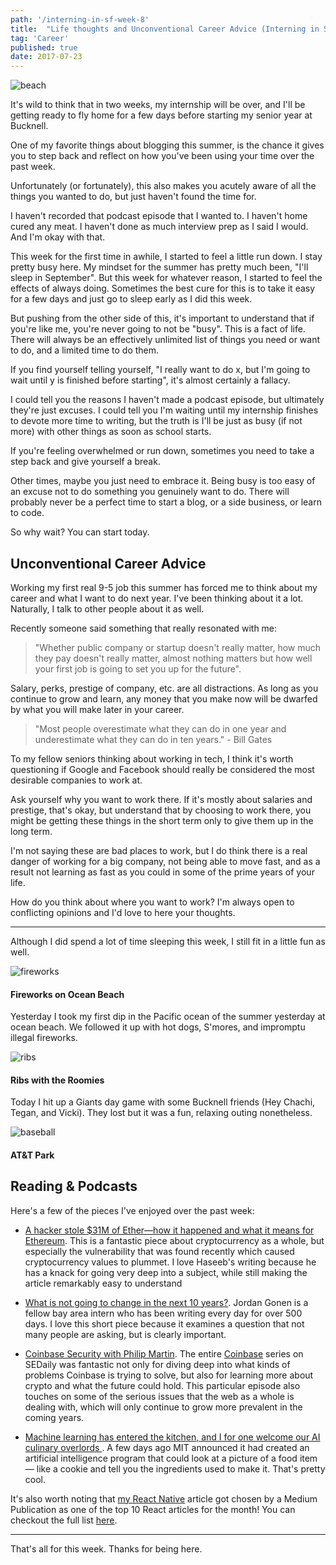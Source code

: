 ```yaml
---
path: '/interning-in-sf-week-8'
title:  "Life thoughts and Unconventional Career Advice (Interning in San Francisco Week 8)"
tag: 'Career'
published: true
date: 2017-07-23
---
```


![beach](beach.jpg)

It's wild to think that in two weeks, my internship will be over, and I'll be getting ready to fly home for a few days before starting my senior year at Bucknell.

One of my favorite things about blogging this summer, is the chance it gives you to step back and reflect on how you've been using your time over the past week.

Unfortunately (or fortunately), this also makes you acutely aware of all the things you wanted to do, but just haven't found the time for.

I haven't recorded that podcast episode that I wanted to.  I haven't home cured any meat.  I haven't done as much interview prep as I said I would.  And I'm okay with that.

This week for the first time in awhile, I started to feel a little run down.  I stay pretty busy here.  My mindset for the summer has pretty much been, "I'll sleep in September".  But this week for whatever reason, I started to feel the effects of always doing.  Sometimes the best cure for this is to take it easy for a few days and just go to sleep early as I did this week.

But pushing from the other side of this, it's important to understand that if you're like me, you're never going to not be "busy".  This is a fact of life.  There will always be an effectively unlimited  list of things you need or want to do, and a limited time to do them.

If you find yourself telling yourself, "I really want to do x, but I'm going to wait until y is finished before starting", it's almost certainly a fallacy.

I could tell you the reasons I haven't made a podcast episode, but ultimately they're just excuses.  I could tell you I'm waiting until my internship finishes to devote more time to writing, but the truth is I'll be just as busy (if not more) with other things as soon as school starts.

If you're feeling overwhelmed or run down, sometimes you need to take a step back and give yourself a break.

Other times, maybe you just need to embrace it.  Being busy is too easy of an excuse not to do something you genuinely want to do.  There will probably never be a perfect time to start a blog, or a side business, or learn to code.

So why wait?  You can start today.

## Unconventional Career Advice
Working my first real 9-5 job this summer has forced me to think about my career and what I want to do next year.  I've been thinking about it a lot.  Naturally, I talk to other people about it as well.

Recently someone said something that really resonated with me:
>"Whether public company or startup doesn't really matter, how much they pay doesn't really matter, almost nothing matters but how well your first job is going to set you up for the future".

Salary, perks, prestige of company, etc. are all distractions.  As long as you continue to grow and learn, any money that you make now will be dwarfed by what you will make later in your career.

> "Most people overestimate what they can do in one year and underestimate what they can do in ten years." - Bill Gates

To my fellow seniors thinking about working in tech, I think it's worth questioning if Google and Facebook should really be considered the most desirable companies to work at.

Ask yourself why you want to work there.  If it's mostly about salaries and prestige, that's okay, but understand that by choosing to work there, you might be getting these things in the short term only to give them up in the long term.

I'm not saying these are bad places to work, but I do think there is a real danger of working for a big company, not being able to move fast, and as a result not learning as fast as you could in some of the prime years of your life.

How do you think about where you want to work?  I'm always open to conflicting opinions and I'd love to here your thoughts.

___

Although I did spend a lot of time sleeping this week, I still fit in a little fun as well.

![fireworks](fireworks1.png)
#### Fireworks on Ocean Beach

Yesterday I took my first dip in the Pacific ocean of the summer yesterday at ocean beach.  We followed it up with hot dogs, S'mores, and impromptu illegal fireworks.

![ribs](ribs.jpg)
#### Ribs with the Roomies

Today I hit up a Giants day game with some Bucknell friends (Hey Chachi, Tegan, and Vicki).  They lost but it was a fun, relaxing outing nonetheless.

![baseball](baseball.jpg)
#### AT&T Park

## Reading & Podcasts
Here's a few of the pieces I've enjoyed over the past week:

* [A hacker stole $31M of Ether—how it happened and what it means for Ethereum](http://haseebq.com/a-hacker-stole-31m-of-ether/).  This is a fantastic piece about cryptocurrency as a whole, but especially the vulnerability that was found recently which caused cryptocurrency values to plummet.  I love Haseeb's writing because he has a knack for going very deep into a subject, while still making the article remarkably easy to understand

* [What is not going to change in the next 10 years?](http://gonen.blog/what-is-not-going-to-change-in-the-next-10-years).  Jordan Gonen is a fellow bay area intern who has been writing every day for over 500 days.  I love this short piece because it examines a question that not many people are asking, but is clearly important.

* [Coinbase Security with Philip Martin](https://softwareengineeringdaily.com/2017/07/14/coinbase-security-with-philip-martin/).  The entire [Coinbase](https://www.coinbase.com/?r=56af74e3d4a3e711aa00013f) series on SEDaily was fantastic not only for diving deep into what kinds of problems Coinbase is trying to solve, but also for learning more about crypto and what the future could hold.  This particular episode also touches on some of the serious issues that the web as a whole is dealing with, which will only continue to grow more prevalent in the coming years.

* [Machine learning has entered the kitchen, and I for one welcome our AI culinary overlords
](https://thenextweb.com/artificial-intelligence/2017/07/20/machine-learning-has-entered-the-kitchen-and-i-for-one-welcome-our-ai-culinary-overlords/#.tnw_sWY0OZuH).  A few days ago MIT announced it had created an artificial intelligence program that could look at a picture of a food item — like a cookie and tell you the ingredients used to make it.  That's pretty cool.

It's also worth noting that [my React Native](https://medium.freecodecamp.org/after-building-my-first-react-native-app-im-now-convinced-it-s-the-future-d3c5e74f8fa8) article got chosen by a Medium Publication as one of the top 10 React articles for the month!  You can checkout the full list [here](https://medium.mybridge.co/react-js-top-10-articles-for-the-past-month-v-july-2017-f7f0696dfa76).

____

That's all for this week.  Thanks for being here.
